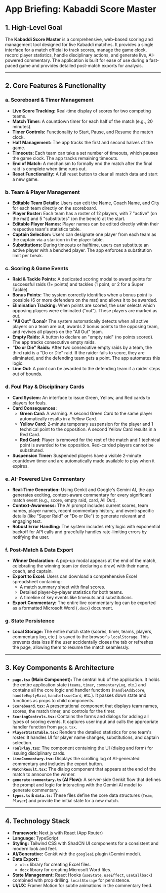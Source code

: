 # App Briefing: Kabaddi Score Master

## 1. High-Level Goal

The **Kabaddi Score Master** is a comprehensive, web-based scoring and management tool designed for live Kabaddi matches. It provides a single interface for a match official to track scores, manage the game clock, record player statistics, handle disciplinary actions, and generate live, AI-powered commentary. The application is built for ease of use during a fast-paced game and provides detailed post-match exports for analysis.

---

## 2. Core Features & Functionality

### a. Scoreboard & Timer Management
- **Live Score Tracking:** Real-time display of scores for two competing teams.
- **Match Timer:** A countdown timer for each half of the match (e.g., 20 minutes).
- **Timer Controls:** Functionality to Start, Pause, and Resume the match clock.
- **Half Management:** The app tracks the first and second halves of the game.
- **Timeouts:** Each team can take a set number of timeouts, which pauses the game clock. The app tracks remaining timeouts.
- **End of Match:** A mechanism to formally end the match after the final raid is complete when time runs out.
- **Reset Functionality:** A full reset button to clear all match data and start a new game.

### b. Team & Player Management
- **Editable Team Details:** Users can edit the Name, Coach Name, and City for each team directly on the scoreboard.
- **Player Roster:** Each team has a roster of 12 players, with 7 "active" (on the mat) and 5 "substitutes" (on the bench) at the start.
- **Editable Player Names:** Player names can be edited directly within their respective team's statistics table.
- **Captain Selection:** Users can designate one player from each team as the captain via a star icon in the player table.
- **Substitutions:** During timeouts or halftime, users can substitute an active player with a benched player. The app enforces a substitution limit per break.

### c. Scoring & Game Events
- **Raid & Tackle Points:** A dedicated scoring modal to award points for successful raids (1+ points) and tackles (1 point, or 2 for a Super Tackle).
- **Bonus Points:** The system correctly identifies when a bonus point is possible (6 or more defenders on the mat) and allows it to be awarded.
- **Elimination Tracking:** When points are scored, the user selects which opposing players were eliminated ("out"). These players are marked as out.
- **"All Out" (Lona):** The system automatically detects when all active players on a team are out, awards 2 bonus points to the opposing team, and revives all players on the "All Out" team.
- **Empty Raids:** A button to declare an "empty raid" (no points scored). The app tracks consecutive empty raids.
- **"Do or Die" Raids:** After two consecutive empty raids by a team, the third raid is a "Do or Die" raid. If the raider fails to score, they are eliminated, and the defending team gets a point. The app automates this logic.
- **Line Out:** A point can be awarded to the defending team if a raider steps out of bounds.

### d. Foul Play & Disciplinary Cards
- **Card System:** An interface to issue Green, Yellow, and Red cards to players for fouls.
- **Card Consequences:**
  - **Green Card:** A warning. A second Green Card to the same player automatically results in a Yellow Card.
  - **Yellow Card:** 2-minute temporary suspension for the player and 1 technical point to the opposition. A second Yellow Card results in a Red Card.
  - **Red Card:** Player is removed for the rest of the match and 1 technical point is awarded to the opposition. Red-carded players cannot be substituted.
- **Suspension Timer:** Suspended players have a visible 2-minute countdown timer and are automatically made available to play when it expires.

### e. AI-Powered Live Commentary
- **Real-Time Generation:** Using Genkit and Google's Gemini AI, the app generates exciting, context-aware commentary for every significant match event (e.g., score, empty raid, card, All Out).
- **Context-Awareness:** The AI prompt includes current scores, team names, player names, recent commentary history, and event-specific details (like "Super Raid" or "Do or Die") to generate relevant and engaging text.
- **Robust Error Handling:** The system includes retry logic with exponential backoff for API calls and gracefully handles rate-limiting errors by notifying the user.

### f. Post-Match & Data Export
- **Winner Declaration:** A pop-up modal appears at the end of the match, celebrating the winning team (or declaring a draw) with their name, coach, and captain.
- **Export to Excel:** Users can download a comprehensive Excel spreadsheet containing:
  - A match summary sheet with final scores.
  - Detailed player-by-player statistics for both teams.
  - A timeline of key events like timeouts and substitutions.
- **Export Commentary:** The entire live commentary log can be exported as a formatted Microsoft Word (`.docx`) document.

### g. State Persistence
- **Local Storage:** The entire match state (scores, timer, teams, players, commentary log, etc.) is saved to the browser's `localStorage`. This prevents data loss if the user accidentally closes the tab or refreshes the page, allowing them to resume the match seamlessly.

---

## 3. Key Components & Architecture

- **`page.tsx` (Main Component):** The central hub of the application. It holds the entire application state (`teams`, `timer`, `commentaryLog`, etc.) and contains all the core logic and handler functions (`handleAddScore`, `handleEmptyRaid`, `handleIssueCard`, etc.). It passes down state and functions as props to child components.
- **`Scoreboard.tsx`:** A presentational component that displays team names, scores, the match timer, and controls for the timer.
- **`ScoringControls.tsx`:** Contains the forms and dialogs for adding all types of scoring events. It captures user input and calls the appropriate handler function from `page.tsx`.
- **`PlayerStatsTable.tsx`:** Renders the detailed statistics for one team's roster. It handles UI for player name changes, substitutions, and captain selection.
- **`FoulPlay.tsx`:** The component containing the UI (dialog and form) for issuing disciplinary cards.
- **`LiveCommentary.tsx`:** Displays the scrolling log of AI-generated commentary and includes the export button.
- **`MatchResult.tsx`:** The dialog component that appears at the end of the match to announce the winner.
- **`generate-commentary.ts` (AI Flow):** A server-side Genkit flow that defines the prompt and logic for interacting with the Gemini AI model to generate commentary.
- **`types.ts` & `data.ts`:** These files define the core data structures (`Team`, `Player`) and provide the initial state for a new match.

---

## 4. Technology Stack

- **Framework:** Next.js with React (App Router)
- **Language:** TypeScript
- **Styling:** Tailwind CSS with ShadCN UI components for a consistent and modern look and feel.
- **AI/Generative:** Genkit with the `googleai` plugin (Gemini model).
- **Data Export:**
  - `xlsx` library for creating Excel files.
  - `docx` library for creating Microsoft Word files.
- **State Management:** React Hooks (`useState`, `useEffect`, `useCallback`) combined with prop drilling. `localStorage` for persistence.
- **UI/UX:** Framer Motion for subtle animations in the commentary feed.

